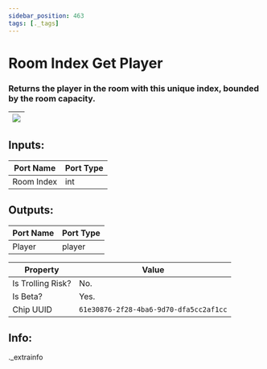 ```yaml
---
sidebar_position: 463
tags: [._tags]
---
```


# Room Index Get Player


### Returns the player in the room with this unique index, bounded by the room capacity.

| ![](https://images-ext-2.discordapp.net/external/MPmIaQzlEPmgGWlgi-WxBBXt0Bjv_zWPkg1y1f_sy3s/https/www.recroomcircuits.com/image/circuit/absolute-value?width=206&height=108) |
|-----|

## Inputs:
| Port Name | Port Type |
|-----------|-----------|
| Room Index | int |

## Outputs:
| Port Name | Port Type |
|-----------|-----------|
| Player | player | 

| Property  | Value |
|-------------------|-----------|
| Is Trolling Risk? | No. |
| Is Beta? | Yes. |
| Chip UUID | `61e30876-2f28-4ba6-9d70-dfa5cc2af1cc` |

## Info:
._extrainfo